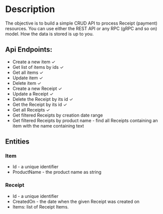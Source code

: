 # Description
The objective is to build a simple CRUD API to process Receipt (payment) resources. You can use either the REST API or any RPC (gRPC and so on) model. How the data is stored is up to you.

## Api Endpoints:
- Create a new item ✓
- Get list of items by ids ✓
- Get all items ✓
- Update item ✓
- Delete item ✓
- Create a new Receipt ✓
- Update a Receipt ✓
- Delete the Receipt by its id ✓
- Get the Receipt by its id ✓
- Get all Receipts ✓
- Get filtered Receipts by creation date range
- Get filtered Receipts by product name - find all Receipts containing an item with the name containing text


## Entities
### Item
- Id - a unique identifier
- ProductName - the product name as string
### Receipt
- Id - a unique identifier
- CreatedOn - the date when the given Receipt was created on
- Items: list of Receipt Items.
